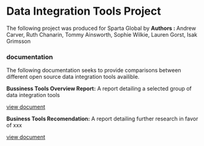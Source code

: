 # Data Integration Tools Project





The following project was produced for Sparta Global by 
<b> Authors : </b>
Andrew Carver, Ruth Chanarin, Tommy Ainsworth, Sophie Wilkie, Lauren Gorst, Isak Grimsson

### documentation

The following documentation seeks to provide comparisons between different open source data integration tools availible.

<b>Bussiness Tools Overview Report:</b> A report detailing a selected group of data integration tools

<a href= "https://docs.google.com/document/d/1eB6-j7ImH06Q_KtI_HebA7Kt_hJ_o6xMyKk9Uc8jKjA/edit?usp=sharing">view document</a>

<b>Business Tools Recomendation:</b> A report detailing further research in favor of xxx


<a href= "https://docs.google.com/document/d/1HfJt76uI8ZiiWN-0nAwIEE043KLQRX_b0qllPqRUEGo/edit#heading=h.gjdgxs">view document</a>


